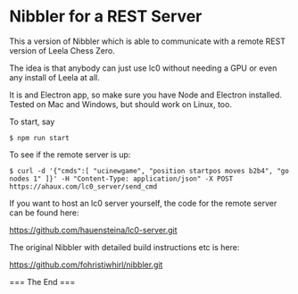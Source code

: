 # Nibbler for a REST Server

This a version of Nibbler which is able to communicate with a
remote REST version of Leela Chess Zero.

The idea is that anybody can just use lc0 without
needing a GPU or even any install of Leela at all.

It is and Electron app, so make sure you have Node and Electron installed.
Tested on Mac and Windows, but should work on Linux, too.

To start, say

`$ npm run start`

To see if the remote server is up:

`$ curl -d '{"cmds":[ "ucinewgame", "position startpos moves b2b4", "go nodes 1" ]}' -H "Content-Type: application/json" -X POST https://ahaux.com/lc0_server/send_cmd`

If you want to host an lc0 server yourself, the code for the remote server can be found here:

https://github.com/hauensteina/lc0-server.git

The original Nibbler with detailed build instructions etc is here:

https://github.com/fohristiwhirl/nibbler.git

=== The End ===
